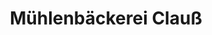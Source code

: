 ---
title: "Mühlenbäckerei Clauß"
url: /muelsen/muehlenbaeckerei-clauss-muehlenstrasse/
shop: Bäckerei
---